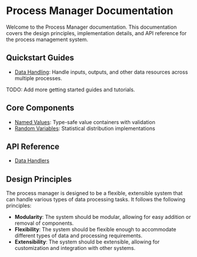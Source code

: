 # Process Manager Documentation

Welcome to the Process Manager documentation. This documentation covers the design principles, implementation details, and API reference for the process management system.

## Quickstart Guides

- [Data Handling](quickstart.md): Handle inputs, outputs, and other data resources across multiple processes.

TODO: Add more getting started guides and tutorials.

## Core Components

- [Named Values](design/named_values.md): Type-safe value containers with validation
- [Random Variables](design/random_variables.md): Statistical distribution implementations

## API Reference

- [Data Handlers](reference/process_manager/data_handlers/index.md)


## Design Principles

The process manager is designed to be a flexible, extensible system that can handle various types of data processing tasks. It follows the following principles:

- **Modularity**: The system should be modular, allowing for easy addition or removal of components.
- **Flexibility**: The system should be flexible enough to accommodate different types of data and processing requirements.
- **Extensibility**: The system should be extensible, allowing for customization and integration with other systems.
